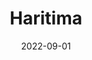 ---
layout: member
category: Project-Associate
title: Haritima
date: 2022-09-01
image: placeholder-f.jpeg
role: Data Annotation

permalink: 'team/haritima'
social:
    linkedin: 
    twitter:
    orcid: 
    google-scholar: 
    email: haritima@iitk.ac.in

---